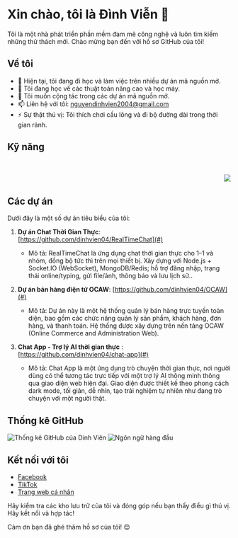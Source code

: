 
# Xin chào, tôi là Đình Viễn 👋

Tôi là một nhà phát triển phần mềm đam mê công nghệ và luôn tìm kiếm những thử thách mới. Chào mừng bạn đến với hồ sơ GitHub của tôi!

## Về tôi

- 🔭 Hiện tại, tôi đang đi học và làm việc trên nhiều dự án mã nguồn mở.
- 🌱 Tôi đang học về các thuật toán nâng cao và học máy.
- 👯 Tôi muốn cộng tác trong các dự án mã nguồn mở.
- 📫 Liên hệ với tôi: nguyendinhvien2004@gmail.com
- ⚡ Sự thật thú vị: Tôi thích chơi cầu lông và đi bộ đường dài trong thời gian rảnh.

## Kỹ năng

<p align="center">
  <marquee behavior="alternate" direction="left" scrollamount="6" style="width:100%;">
    <a href="https://skillicons.dev">
      <img src="https://skillicons.dev/icons?i=python,js,ts,java,php,react,nodejs,express,laravel,mysql,mongodb,docker,aws,git,n8n&perline=50" />
    </a>
    <img src="https://cdn.jsdelivr.net/gh/devicons/devicon@latest/icons/microsoftsqlserver/microsoftsqlserver-plain.svg" height="48" alt="SQL Server" style="margin-left:6px;" />
  </marquee>
</p>


## Các dự án

Dưới đây là một số dự án tiêu biểu của tôi:

1. **Dự án Chat Thời Gian Thực**: [https://github.com/dinhvien04/RealTimeChat](#)
   - Mô tả: RealTimeChat là ứng dụng chat thời gian thực cho 1–1 và nhóm, đồng bộ tức thì trên mọi thiết bị. Xây dựng với Node.js + Socket.IO (WebSocket), MongoDB/Redis; hỗ trợ đăng nhập, trạng thái online/typing, gửi file/ảnh, thông báo và lưu lịch sử..

2. **Dự án bán hàng điện tử OCAW**: [https://github.com/dinhvien04/OCAW](#)
   - Mô tả: Dự án này là một hệ thống quản lý bán hàng trực tuyến toàn diện, bao gồm các chức năng quản lý sản phẩm, khách hàng, đơn hàng, và thanh toán. Hệ thống được xây dựng trên nền tảng OCAW (Online Commerce and Administration Web).
   
3. **Chat App - Trợ lý AI thời gian thực** :[https://github.com/dinhvien04/chat-app](#)
   - Mô tả: Chat App là một ứng dụng trò chuyện thời gian thực, nơi người dùng có thể tương tác trực tiếp với một trợ lý AI thông minh thông qua giao diện web hiện đại. Giao diện được thiết kế theo phong cách dark mode, tối giản, dễ nhìn, tạo trải nghiệm tự nhiên như đang trò chuyện với một người thật.
## Thống kê GitHub

![Thống kê GitHub của Dinh Viên](https://github-readme-stats.vercel.app/api?username=dinhvien04&show_icons=true&theme=radical)
![Ngôn ngữ hàng đầu](https://github-readme-stats.vercel.app/api/top-langs/?username=dinhvien04&layout=compact&theme=radical)

## Kết nối với tôi

- [Facebook](https://www.facebook.com/profile.php?id=100048151745011)
- [TikTok](https://www.tiktok.com/@vien08052004)
- [Trang web cá nhân]()

Hãy kiểm tra các kho lưu trữ của tôi và đóng góp nếu bạn thấy điều gì thú vị. Hãy kết nối và hợp tác!

Cảm ơn bạn đã ghé thăm hồ sơ của tôi! 😊
